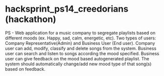 # hacksprint_ps14_creedorians (hackathon)

PS - Web application for a music company to segregate playlists based on different moods (ex. Happy, sad, calm, energetic, etc). Two types of users: Company Representative(Admin) and Business User (End user). Company user can add, modify, classify and delete songs from the system. Business user can search and listen to songs according the mood specified. Business user can give feedback on the mood based autogenerated playlist. The system should automatically change/add new mood type of that song(s) based on feedback.
